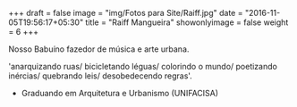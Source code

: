 +++
draft = false
image = "img/Fotos para Site/Raiff.jpg"
date = "2016-11-05T19:56:17+05:30"
title = "Raiff Mangueira"
showonlyimage = false
weight = 6
+++


<!--more-->

Nosso Babuíno fazedor de música e arte urbana.

'anarquizando ruas/ bicicletando léguas/ colorindo o mundo/ poetizando inércias/ quebrando leis/ desobedecendo regras'.

* Graduando em Arquitetura e Urbanismo (UNIFACISA)
